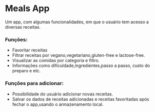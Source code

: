 # Meals App

Um app, com algumas funcionalidades, em que o usuário tem acesso a diversas receitas.

### Funções:
- Favoritar receitas
- Filtrar receitas por vegano,vegetariano,gluten-free e lactose-free.
- Visualizar as comidas por categoria e filtro.
- Informações como dificuldade,ingredientes,passo a passo, custo do preparo e etc.
### Funções para adicionar:
- Possibilidade do usuário adicionar novas receitas.
- Salvar os dados de receitas adicionadas e receitas favoritadas após fechar o app,usando o armazenamento local.